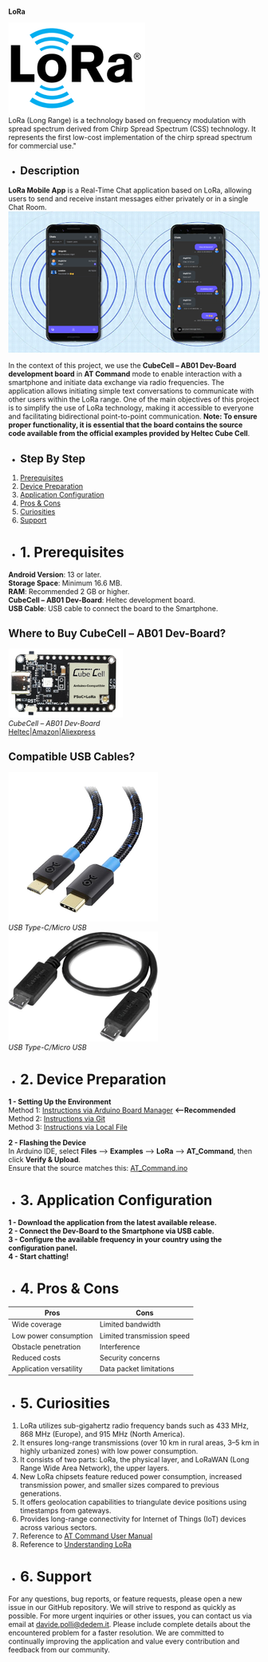 **LoRa**

![Logo](logo.png) <br>
LoRa (Long Range) is a technology based on frequency modulation with spread spectrum derived from Chirp Spread Spectrum (CSS) technology. It represents the first low-cost implementation of the chirp spread spectrum for commercial use."<br>

- ## **Description**
**LoRa Mobile App** is a Real-Time Chat application based on LoRa, allowing users to send and receive instant messages either privately or in a single Chat Room.<br>
![Screencast](screencast.png) <br>

In the context of this project, we use the **CubeCell – AB01 Dev-Board development board** in **AT Command** mode to enable interaction with a smartphone and initiate data exchange via radio frequencies. The application allows initiating simple text conversations to communicate with other users within the LoRa range. One of the main objectives of this project is to simplify the use of LoRa technology, making it accessible to everyone and facilitating bidirectional point-to-point communication.
**Note: To ensure proper functionality, it is essential that the board contains the source code available from the official examples provided by Heltec Cube Cell**.<br>

- ## Step By Step
1. [Prerequisites](#prerequisites)<br>
2. [Device Preparation](#preparazione)<br>
3. [Application Configuration](#configurazione)<br>
4. [Pros & Cons](#pros-and-cons)<br>
5. [Curiosities](#curiosities)<br>
6. [Support](#support)<br>
   
- # 1. Prerequisites <div id="prerequisites"></div>
**Android Version**: 13 or later.<br>
**Storage Space**: Minimum 16.6 MB.<br>
**RAM**: Recommended 2 GB or higher.<br>
**CubeCell – AB01 Dev-Board**: Heltec development board.<br>
**USB Cable**: USB cable to connect the board to the Smartphone.

## Where to Buy CubeCell – AB01 Dev-Board?
![HTTCAB01](httcab01.png)<br>
*CubeCell – AB01 Dev-Board*<br>
[Heltec](https://heltec.org/project/htcc-ab01-v2/)|[Amazon](https://www.amazon.it/LoRaWAN-sviluppo-ASR6501-energetico-Intelligent/dp/B07ZH7NL38/ref=sr_1_1?__mk_it_IT=%C3%85M%C3%85%C5%BD%C3%95%C3%91&crid=2E73JV8F1KPLV&keywords=heltec+cubecell&qid=1701754977&sprefix=heltec+cubecel%2Caps%2C148&sr=8-1)|[Aliexpress](https://it.aliexpress.com/item/1005005444339915.html?spm=a2g0o.productlist.main.3.1d7150b2TFr0YZ&algo_pvid=b9b676a0-1f19-4aaf-807d-e712d7758b64&algo_exp_id=b9b676a0-1f19-4aaf-807d-e712d7758b64-1&pdp_npi=4%40dis%21EUR%2116.48%2116.48%21%21%2117.45%21%21%402103209b17017550135711815e8815%2112000033106113757%21sea%21IT%210%21AB&curPageLogUid=SzqEk2lL0gTd)<br>

## Compatible USB Cables?
![TypeC/MicroUSB](cable.png)<br>*USB Type-C/Micro USB*<br>
![TypeC/MicroUSB](cable2.png)<br>*USB Type-C/Micro USB*<br>

- # 2. Device Preparation <div id="preparazione"></div>
**1 - Setting Up the Environment**<br>
Method 1: [Instructions via Arduino Board Manager](https://docs.heltec.org/en/node/asr650x/htcc_ab01/quick_start.html#use-arduino-board-manager) **<--Recommended**<br>
Method 2: [Instructions via Git](https://docs.heltec.org/en/node/asr650x/htcc_ab01/quick_start.html#via-git)<br>
Method 3: [Instructions via Local File](https://docs.heltec.org/en/node/asr650x/htcc_ab01/quick_start.html#via-local-file)<br>

**2 - Flashing the Device**<br>
In Arduino IDE, select **Files** --> **Examples** --> **LoRa** --> **AT_Command**, then click **Verify & Upload**.<br>
Ensure that the source matches this: [AT_Command.ino](https://github.com/HelTecAutomation/CubeCell-Arduino/blob/master/libraries/LoRa/examples/AT_Command/AT_Command.ino)<br>

- # 3. Application Configuration <div id="configurazione"></div>
**1 - Download the application from the latest available release.** <br>
**2 - Connect the Dev-Board to the Smartphone via USB cable.** <br>
**3 - Configure the available frequency in your country using the configuration panel.** <br>
**4 - Start chatting!** <br>

- # **4. Pros & Cons** <div id="pros-and-cons"></div>
| **Pros**                                      | **Cons**                                                |
|-----------------------------------------------|----------------------------------------------------------|
| Wide coverage                                 | Limited bandwidth                                        |
| Low power consumption                         | Limited transmission speed                               |
| Obstacle penetration                          | Interference                                             |
| Reduced costs                                 | Security concerns                                        |
| Application versatility                       | Data packet limitations                                  | 

- # **5. Curiosities** <div id="curiosities"></div>
1. LoRa utilizes sub-gigahertz radio frequency bands such as 433 MHz, 868 MHz (Europe), and 915 MHz (North America).
2. It ensures long-range transmissions (over 10 km in rural areas, 3–5 km in highly urbanized zones) with low power consumption.
3. It consists of two parts: LoRa, the physical layer, and LoRaWAN (Long Range Wide Area Network), the upper layers.
4. New LoRa chipsets feature reduced power consumption, increased transmission power, and smaller sizes compared to previous generations.
5. It offers geolocation capabilities to triangulate device positions using timestamps from gateways.
6. Provides long-range connectivity for Internet of Things (IoT) devices across various sectors.
7. Reference to [AT Command User Manual](https://resource.heltec.cn/download/CubeCell/AT_Command_list/CubeCell_Series_AT_Command_User_Manual_V0.4.pdf)
8. Reference to [Understanding LoRa](https://development.libelium.com/lora_networking_guide/understanding-lora)

- # **6. Support** <div id="support"></div>
For any questions, bug reports, or feature requests, please open a new issue in our GitHub repository. We will strive to respond as quickly as possible.
For more urgent inquiries or other issues, you can contact us via email at davide.polli@dedem.it. Please include complete details about the encountered problem for a faster resolution.
We are committed to continually improving the application and value every contribution and feedback from our community.

